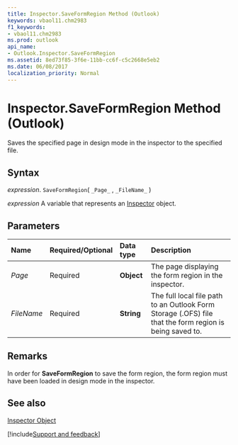 ```yaml
---
title: Inspector.SaveFormRegion Method (Outlook)
keywords: vbaol11.chm2983
f1_keywords:
- vbaol11.chm2983
ms.prod: outlook
api_name:
- Outlook.Inspector.SaveFormRegion
ms.assetid: 8ed73f85-3f6e-11bb-cc6f-c5c2668e5eb2
ms.date: 06/08/2017
localization_priority: Normal
---
```



# Inspector.SaveFormRegion Method (Outlook)

Saves the specified page in design mode in the inspector to the specified file.


## Syntax

_expression_. `SaveFormRegion`( `_Page_` , `_FileName_` )

_expression_ A variable that represents an [Inspector](./Outlook.Inspector.md) object.


## Parameters



|Name|Required/Optional|Data type|Description|
|:-----|:-----|:-----|:-----|
| _Page_|Required| **Object**|The page displaying the form region in the inspector.|
| _FileName_|Required| **String**|The full local file path to an Outlook Form Storage (.OFS) file that the form region is being saved to. |

## Remarks

In order for  **SaveFormRegion** to save the form region, the form region must have been loaded in design mode in the inspector.


## See also


[Inspector Object](Outlook.Inspector.md)

[!include[Support and feedback](~/includes/feedback-boilerplate.md)]